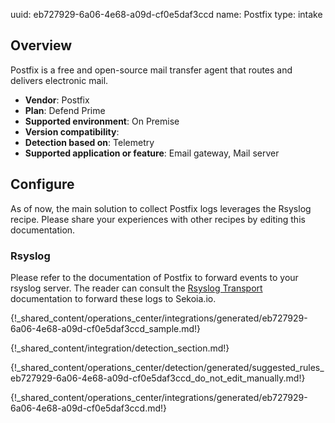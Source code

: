 uuid: eb727929-6a06-4e68-a09d-cf0e5daf3ccd
name: Postfix
type: intake

## Overview
Postfix is a free and open-source mail transfer agent that routes and delivers electronic mail.

- **Vendor**: Postfix
- **Plan**: Defend Prime
- **Supported environment**: On Premise
- **Version compatibility**:
- **Detection based on**: Telemetry
- **Supported application or feature**: Email gateway, Mail server

## Configure

As of now, the main solution to collect Postfix logs leverages the Rsyslog recipe. Please share your experiences with other recipes by editing this documentation.

### Rsyslog

Please refer to the documentation of Postfix to forward events to your rsyslog server. The reader can consult the [Rsyslog Transport](../../../ingestion_methods/syslog/overview/) documentation to forward these logs to Sekoia.io.

{!_shared_content/operations_center/integrations/generated/eb727929-6a06-4e68-a09d-cf0e5daf3ccd_sample.md!}

{!_shared_content/integration/detection_section.md!}

{!_shared_content/operations_center/detection/generated/suggested_rules_eb727929-6a06-4e68-a09d-cf0e5daf3ccd_do_not_edit_manually.md!}

{!_shared_content/operations_center/integrations/generated/eb727929-6a06-4e68-a09d-cf0e5daf3ccd.md!}